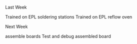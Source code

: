 Last Week

Trained on EPL soldering stations
Trained on EPL reflow oven


Next Week

assemble boards
Test and debug assembled board


